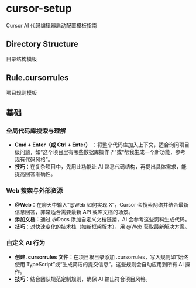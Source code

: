 # cursor-setup

Cursor AI 代码编辑器启动配置模板指南

## Directory Structure

目录结构模板

## Rule.cursorrules

项目规则模板

## 基础

### 全局代码库搜索与理解

- **Cmd + Enter（或 Ctrl + Enter）** ：将整个代码库加入上下文，适合询问项目级问题，如“这个项目里有哪些数据库操作？”或“帮我生成一个新功能，参考现有代码风格”。
- **技巧**：在复杂项目中，先用此功能让 AI 熟悉代码结构，再提出具体需求，能提高回答准确性。

### Web 搜索与外部资源

- **@Web**：在聊天中输入“@Web 如何实现 X”，Cursor 会搜索网络并结合最新信息回答，非常适合需要最新 API 或库文档的场景。
- **添加文档**：通过 @Docs 添加自定义文档链接，AI 会参考这些资料生成代码。
- **技巧**：对快速变化的技术栈（如新框架版本），用 @Web 获取最新解决方案。

### 自定义 AI 行为

- **创建 .cursorrules 文件**：在项目根目录添加 .cursorrules，写入规则如“始终使用 TypeScript”或“生成简洁的提交信息”。这些规则会自动应用到所有 AI 操作。
- **技巧**：结合团队规范定制规则，确保 AI 输出符合项目风格。
